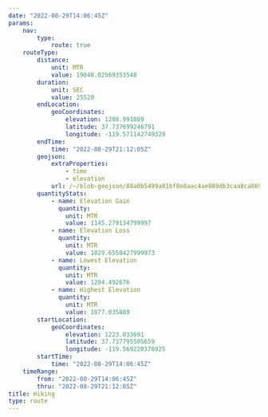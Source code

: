 ```yaml
---
date: "2022-08-29T14:06:45Z"
params:
    nav:
        type:
            route: true
    routeType:
        distance:
            unit: MTR
            value: 19048.02569353548
        duration:
            unit: SEC
            value: 25520
        endLocation:
            geoCoordinates:
                elevation: 1208.991089
                latitude: 37.737699246791
                longitude: -119.571142749329
        endTime:
            time: "2022-08-29T21:12:05Z"
        geojson:
            extraProperties:
                - time
                - elevation
            url: /~/blob-geojson/88a0b5499a81bf8e8aac4ae089db3caa8ca869e95db4e771da82a41d3be2cbf0/geojson.json
        quantityStats:
            - name: Elevation Gain
              quantity:
                unit: MTR
                value: 1145.279134799997
            - name: Elevation Loss
              quantity:
                unit: MTR
                value: 1029.6558427999973
            - name: Lowest Elevation
              quantity:
                unit: MTR
                value: 1204.492676
            - name: Highest Elevation
              quantity:
                unit: MTR
                value: 1877.035889
        startLocation:
            geoCoordinates:
                elevation: 1223.033691
                latitude: 37.737795505659
                longitude: -119.569220376925
        startTime:
            time: "2022-08-29T14:06:45Z"
    timeRange:
        from: "2022-08-29T14:06:45Z"
        thru: "2022-08-29T21:12:05Z"
title: Hiking
type: route
---
```


